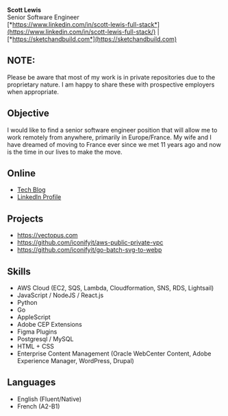**Scott Lewis**  
Senior Software Engineer  
[*https://www.linkedin.com/in/scott-lewis-full-stack*](https://www.linkedin.com/in/scott-lewis-full-stack/) | [*https://sketchandbuild.com*](https://sketchandbuild.com)   

## NOTE: 
Please be aware that most of my work is in private repositories due to the proprietary nature. I am happy to share these with prospective employers when appropriate.

## Objective
I would like to find a senior software engineer position that will allow me to work remotely from anywhere, primarily in Europe/France. My wife and I have dreamed of moving to France ever since we met 11 years ago and now is the time in our lives to make the move.

## Online
- [Tech Blog](https://sketchandbuild.com)
- [LinkedIn Profile](https://www.linkedin.com/in/scott-lewis-full-stack/)

## Projects
- https://vectopus.com
- https://github.com/iconifyit/aws-public-private-vpc
- https://github.com/iconifyit/go-batch-svg-to-webp

## Skills
- AWS Cloud (EC2, SQS, Lambda, Cloudformation, SNS, RDS, Lightsail)
- JavaScript / NodeJS / React.js
- Python
- Go
- AppleScript
- Adobe CEP Extensions
- Figma Plugins
- Postgresql / MySQL
- HTML + CSS
- Enterprise Content Management (Oracle WebCenter Content, Adobe Experience Manager, WordPress, Drupal)

## Languages
- English (Fluent/Native)
- French (A2-B1)
